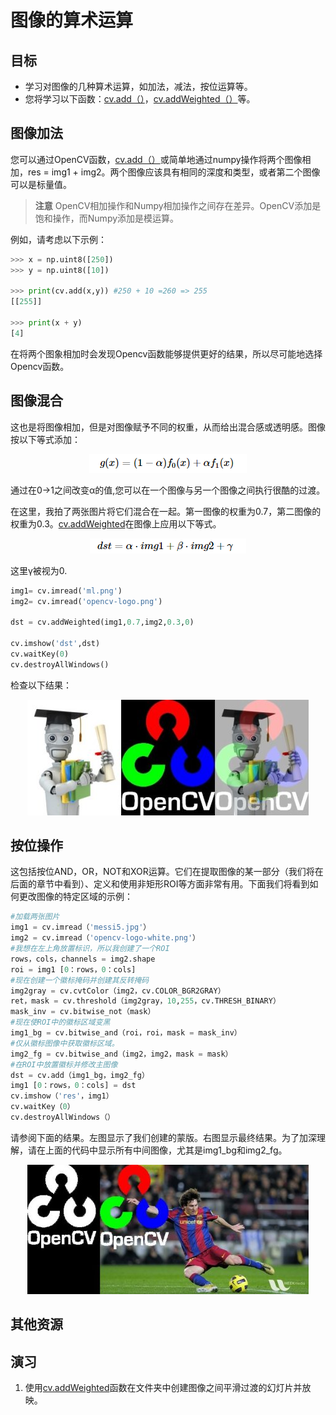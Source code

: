 # 图像的算术运算

## 目标

* 学习对图像的几种算术运算，如加法，减法，按位运算等。
* 您将学习以下函数：[cv.add（）](https://docs.opencv.org/4.0.0/d2/de8/group__core__array.html#ga10ac1bfb180e2cfda1701d06c24fdbd6)，[cv.addWeighted（）](https://docs.opencv.org/4.0.0/d2/de8/group__core__array.html#gafafb2513349db3bcff51f54ee5592a19)等。

## 图像加法

您可以通过OpenCV函数，[cv.add（）](https://docs.opencv.org/4.0.0/d2/de8/group__core__array.html#ga10ac1bfb180e2cfda1701d06c24fdbd6)或简单地通过numpy操作将两个图像相加，res = img1 + img2。两个图像应该具有相同的深度和类型，或者第二个图像可以是标量值。

> **注意**
OpenCV相加操作和Numpy相加操作之间存在差异。OpenCV添加是饱和操作，而Numpy添加是模运算。

例如，请考虑以下示例：

```python
>>> x = np.uint8([250])
>>> y = np.uint8([10])

>>> print(cv.add(x,y)) #250 + 10 =260 => 255
[[255]]

>>> print(x + y)
[4]
```
在将两个图象相加时会发现Opencv函数能够提供更好的结果，所以尽可能地选择Opencv函数。
## 图像混合

这也是将图像相加，但是对图像赋予不同的权重，从而给出混合感或透明感。图像按以下等式添加：

<div align=center>
<img src="/docs/4.0.0/img/function_1.png">
</div>

通过在0->1之间改变α的值,您可以在一个图像与另一个图像之间执行很酷的过渡。

在这里，我拍了两张图片将它们混合在一起。第一图像的权重为0.7，第二图像的权重为0.3。[cv.addWeighted](https://docs.opencv.org/4.0.0/d2/de8/group__core__array.html#gafafb2513349db3bcff51f54ee5592a19)在图像上应用以下等式。

<div align=center>
<img src="/docs/4.0.0/img/function_2.png">
</div>

这里γ被视为0.

```Python
img1= cv.imread('ml.png')
img2= cv.imread('opencv-logo.png')

dst = cv.addWeighted(img1,0.7,img2,0.3,0)

cv.imshow('dst',dst)
cv.waitKey(0)
cv.destroyAllWindows()
```
检查以下结果：

<div align=center>
<img src="/docs/4.0.0/img/blending.jpg">
</div>


## 按位操作

这包括按位AND，OR，NOT和XOR运算。它们在提取图像的某一部分（我们将在后面的章节中看到）、定义和使用非矩形ROI等方面非常有用。下面我们将看到如何更改图像的特定区域的示例：

```python
#加载两张图片
img1 = cv.imread（'messi5.jpg'）
img2 = cv.imread（'opencv-logo-white.png'）
#我想在左上角放置标识，所以我创建了一个ROI
rows，cols，channels = img2.shape
roi = img1 [0：rows，0：cols]
#现在创建一个徽标掩码并创建其反转掩码
img2gray = cv.cvtColor（img2，cv.COLOR_BGR2GRAY）
ret，mask = cv.threshold（img2gray，10,255，cv.THRESH_BINARY）
mask_inv = cv.bitwise_not（mask）
#现在使ROI中的徽标区域变黑
img1_bg = cv.bitwise_and（roi，roi，mask = mask_inv）
#仅从徽标图像中获取徽标区域。
img2_fg = cv.bitwise_and（img2，img2，mask = mask）
#在ROI中放置徽标并修改主图像
dst = cv.add（img1_bg，img2_fg）
img1 [0：rows，0：cols] = dst
cv.imshow（'res'，img1）
cv.waitKey（0）
cv.destroyAllWindows（）
```

请参阅下面的结果。左图显示了我们创建的蒙版。右图显示最终结果。为了加深理解，请在上面的代码中显示所有中间图像，尤其是img1_bg和img2_fg。
<div align=center>
<img src="/docs/4.0.0/img/overlay.jpg">
</div>

## 其他资源
## 演习
1. 使用[cv.addWeighted](https://docs.opencv.org/4.0.0/d2/de8/group__core__array.html#gafafb2513349db3bcff51f54ee5592a19)函数在文件夹中创建图像之间平滑过渡的幻灯片并放映。
